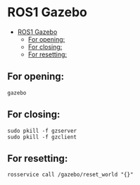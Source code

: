 # ROS1 Gazebo

- [ROS1 Gazebo](#ros1-gazebo)
  - [For opening:](#for-opening)
  - [For closing:](#for-closing)
  - [For resetting:](#for-resetting)

## For opening:
```
gazebo
```

## For closing:
```
sudo pkill -f gzserver
sudo pkill -f gzclient
```

## For resetting:
```
rosservice call /gazebo/reset_world "{}"
```